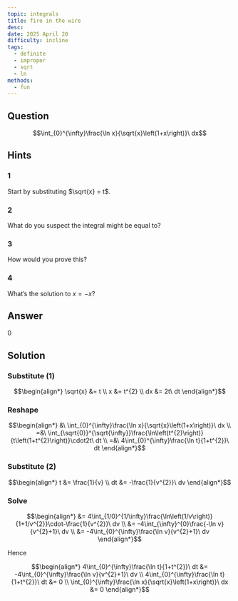 ```yaml
---
topic: integrals
title: fire in the wire
desc: 
date: 2025 April 20
difficulty: incline
tags:
  - definite
  - improper
  - sqrt
  - ln
methods:
  - fun
---
```



## Question
```math
\int_{0}^{\infty}\frac{\ln x}{\sqrt{x}\left(1+x\right)}\ dx
```


## Hints

### 1
Start by substituting $\sqrt{x} = t$.

### 2
What do you suspect the integral might be equal to?

### 3
How would you prove this?

### 4
What’s the solution to $x = -x$?


## Answer
$0$


## Solution

### Substitute (1)
```math
\begin{align*}
  \sqrt{x} &= t
  \\ x &= t^{2}
  \\ dx &= 2t\ dt
\end{align*}
```

### Reshape
```math
\begin{align*}
  &\ \int_{0}^{\infty}\frac{\ln x}{\sqrt{x}\left(1+x\right)}\ dx
  \\ =&\ \int_{\sqrt{0}}^{\sqrt{\infty}}\frac{\ln\left(t^{2}\right)}{t\left(1+t^{2}\right)}\cdot2t\ dt
  \\ =&\ 4\int_{0}^{\infty}\frac{\ln t}{1+t^{2}}\ dt
\end{align*}
```

### Substitute (2)
```math
\begin{align*}
  t &= \frac{1}{v}
  \\ dt &= -\frac{1}{v^{2}}\ dv
\end{align*}
```

### Solve
```math
\begin{align*}
  &= 4\int_{1/0}^{1/\infty}\frac{\ln\left(1/v\right)}{1+1/v^{2}}\cdot-\frac{1}{v^{2}}\ dv
  \\ &= -4\int_{\infty}^{0}\frac{-\ln v}{v^{2}+1}\ dv
  \\ &= -4\int_{0}^{\infty}\frac{\ln v}{v^{2}+1}\ dv
\end{align*}
```

Hence

```math
\begin{align*}
  4\int_{0}^{\infty}\frac{\ln t}{1+t^{2}}\ dt
    &= -4\int_{0}^{\infty}\frac{\ln v}{v^{2}+1}\ dv
  \\ 4\int_{0}^{\infty}\frac{\ln t}{1+t^{2}}\ dt &= 0
  \\ \int_{0}^{\infty}\frac{\ln x}{\sqrt{x}\left(1+x\right)}\ dx &= 0
\end{align*}
```
